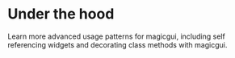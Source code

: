 # Under the hood

Learn more advanced usage patterns for magicgui,
including self referencing widgets and
decorating class methods with magicgui.
